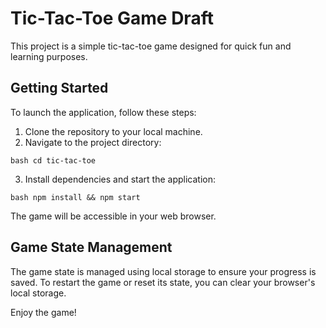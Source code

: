 # Tic-Tac-Toe Game Draft

This project is a simple tic-tac-toe game designed for quick fun and learning purposes.

## Getting Started

To launch the application, follow these steps:

1. Clone the repository to your local machine.
2. Navigate to the project directory:

`bash
cd tic-tac-toe
`

3. Install dependencies and start the application:

`bash
npm install && npm start
`

The game will be accessible in your web browser.

## Game State Management

The game state is managed using local storage to ensure your progress is saved. To restart the game or reset its state, you can clear your browser's local storage.

Enjoy the game!
